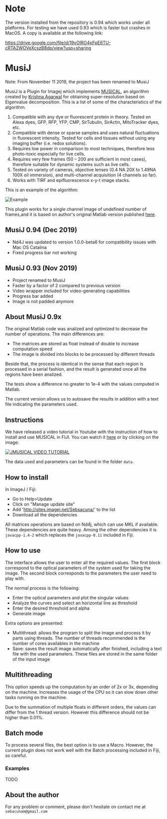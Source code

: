 # Note
The version installed from the repository is 0.94 which works under all platforms. For testing we have used 0.93 which is faster but crashes in MacOS. A copy is available at the following link:

https://drive.google.com/file/d/19vOlRO4pFpE6TU-cRTA2WOVeXcszB8dp/view?usp=sharing

# MusiJ

Note: From November 11 2019, the project has been renamed to MusiJ

MusiJ is a Plugin for Imagej which implements [MUSICAL](https://arxiv.org/abs/1611.09086), an algorithm
created by [Krishna Agarwal](https://sites.google.com/site/uthkrishth) for obtaining super-resolution
based on Eigenvalue decomposition. This is a list of some of the characteristics of the algorithm.

1.	Compatible with any dye or fluorescent protein in theory. Tested on Alexa dyes, GFP, RFP, YFP, CMP, SirTubulin, SirActin, MitoTracker dyes, etc.
2.	Compatible with dense or sparse samples and uses natural fluctuations in fluorescent intensity. Tested for cells and tissues without using any imaging buffer (i.e. redox solutions).
3.	Requires low power in comparison to most techniques, therefore less photo-toxic especially for live cells. 
4.	Requires very few frames (50 – 200 are sufficient in most cases), therefore suitable for dynamic systems such as live cells.
5.	Tested on variety of cameras, objective lenses (0.4 NA 20X to 1.49NA 100X oil immersion), and multi-channel acquisition (4 channels so far).
6.	Works with TIRF and epifluorescence x-y-t image stacks.

This is an example of the algorithm:

![Example](https://i.imgur.com/aoYdQg6.png)

This plugin works for a single channel image of undefined number of frames,and it is based on author's original Matlab 
version published [here](https://drive.google.com/file/u/1/d/0B03nGjisITftNGxzeE5feFp1OXM/view?usp=sharing). 

## MusiJ 0.94 (Dec 2019)
- Nd4J was updated to version 1.0.0-beta6 for compatibility issues with Mac OS Catalina
- Fixed progress bar not working

## MusiJ 0.93 (Nov 2019)

- Project renamed to MusiJ
- Faster by a factor of 2 compared to previous version
- Video wrapper included for video-generating capabilities
- Progress bar added
- Image is not padded anymore

## About MusiJ 0.9x

The original Matlab code was analized and optimized to decrease the number of operations. The 
main differences are:

- The matrices are stored as float instead of double to increase computation speed
- The image is divided into blocks to be processed by different threads

Beside that, the process is identical in the sense that each region is processed in a
serial fashion, and the result is generated once all the regions have been analized.

The tests show a difference no greater to 1e-4 with the values computed in Matlab.

The current version allows us to autosave the results in addition with a text file
indicating the parameters used.



## Instructions

We have released a video tutorial in Youtube with the instruction of how to install and use MUSICAL in FIJI. You can watch
it [here](https://www.youtube.com/watch?v=CsJHqSQb11E) or by clicking on the image:

[![JMUSICAL VIDEO TUTORIAL](https://i.imgur.com/45ExO8b.png)](https://www.youtube.com/watch?v=CsJHqSQb11E "JMUSICAL VIDEO TUTORIAL")

The data used and parameters can be found in the folder `data`.

## How to install

In ImageJ / Fiji:

- Go to Help>Update
- Click on "Manage update site"
- Add 'http://sites.imagej.net/Sebsacuna/' to the list
- Download all the dependencies

All matrices operations are based on Nd4j, which can use MKL if available. These dependencies are quite heavy.
Among the other dependencies it is `javacpp-1.4-2` which replaces the `javacpp-0.11` included in Fiji.

## How to use 

The interface allows the user to enter all the required values. The first block
correspond to the optical parameters of the system used for taking the image. The
second block corresponds to the parameters the user need to play with.

The normal process is the following:

- Enter the optical parameters and plot the singular values
- Analyze the curves and select an horizontal line as threshold
- Enter the desired threshold and alpha
- Generate image

Extra options are presented:

- Multithread: allows the program to split the image and process it by parts using
threads. The number of threads recommended is the number of cores availables in the 
machine
- Save: saves the result image automatically after finished, including a text file
with the used parameters. These files are stored in the same folder of the input
image

## Multithreading

This option speeds up the computation by an order of 2x or 3x, depending on the machine.
Increases the usage of the CPU so it can slow down other tasks running on the machine.

Due to the summation of multiple floats in different orders, the values can 
differ from the 1 thread version. However this difference should not be higher than 
0.01\%.

## Batch mode

To process several files, the best option is to use a Macro. However, the current plugin 
does not work well with the Batch processing included in Fiji, so careful.

### Examples

TODO

## About the author

For any problem or comment, please don't hesitate on contact me at `sebacunam@gmail.com`


